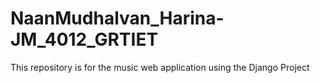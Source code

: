 # NaanMudhalvan_Harina-JM_4012_GRTIET
This repository is for the music web application using the Django Project 
